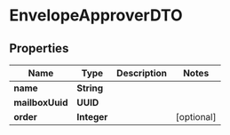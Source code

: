 

# EnvelopeApproverDTO


## Properties

| Name | Type | Description | Notes |
|------------ | ------------- | ------------- | -------------|
|**name** | **String** |  |  |
|**mailboxUuid** | **UUID** |  |  |
|**order** | **Integer** |  |  [optional] |



